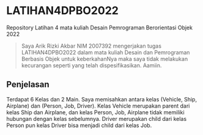# LATIHAN4DPBO2022

Repository Latihan 4 mata kuliah Desain Pemrograman Berorientasi Objek 2022

> Saya Arik Rizki Akbar NIM 2007392 mengerjakan tugas LATIHAN4DPBO2022
> dalam mata kuliah Desain dan Pemrograman Berbasis Objek
> untuk keberkahanNya maka saya tidak melakukan kecurangan seperti yang telah dispesifikasikan. Aamiin.

## Penjelasan
Terdapat 6 Kelas dan 2 Main.
Saya memisahkan antara kelas (Vehicle, Ship, Airplane) dan (Person, Job, Driver). Kelas Vehicle merupakan parent dari kelas Ship dan Airplane, dan kelas Person, Job, Airplane tidak memiliki hubungan dengan kelas sebelumnya. Driver merupakan child dari kelas Person pun kelas Driver bisa menjadi child dari kelas Job.
